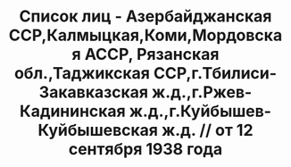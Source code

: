---
title: Список лиц - Азербайджанская ССР,Калмыцкая,Коми,Мордовская АССР, Рязанская
  обл.,Таджикская ССР,г.Тбилиси-Закавказская ж.д.,г.Ржев-Кадининская ж.д.,г.Куйбышев-Куйбышевская
  ж.д. // от 12 сентября 1938 года
description: РГАСПИ, ф.17, оп.171, дело 418, лист 24
images:
- /disk/pictures/v10/17-171-418-024.jpg
- /disk/pictures/v10/17-171-418-025.jpg
- /disk/pictures/v10/17-171-418-026.jpg
- /disk/pictures/v10/17-171-418-027.jpg
- /disk/pictures/v10/17-171-418-028.jpg
- /disk/pictures/v10/17-171-418-029.jpg
---